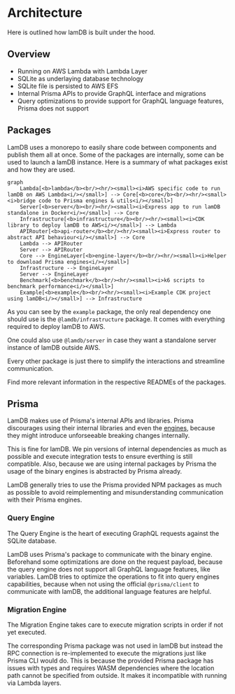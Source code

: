 # Architecture

Here is outlined how lamDB is built under the hood.

## Overview

- Running on AWS Lambda with Lambda Layer
- SQLite as underlaying database technology
- SQLite file is persisted to AWS EFS
- Internal Prisma APIs to provide GraphQL interface and migrations
- Query optimizations to provide support for GraphQL language features, Prisma does not support

## Packages

LamDB uses a monorepo to easily share code between components and publish them all at once.
Some of the packages are internally, some can be used to launch a lamDB instance. Here is a summary of what packages exist and how they are used.

```mermaid
graph
    Lambda[<b>lambda</b><br/><hr/><small><i>AWS specific code to run lamDB on AWS Lambda<i/></small>] --> Core[<b>core</b><br/><hr/><small><i>bridge code to Prisma engines & utils<i/></small>]
    Server[<b>server</b><br/><hr/><small><i>Express app to run lamDB standalone in Docker<i/></small>] --> Core
    Infrastructure[<b>infrastructure</b><br/><hr/><small><i>CDK library to deploy lamDB to AWS<i/></small>] --> Lambda
    APIRouter[<b>api-router</b><br/><hr/><small><i>Express router to abstract API behaviour<i/></small>] --> Core
    Lambda --> APIRouter
    Server --> APIRouter
    Core --> EngineLayer[<b>engine-layer</b><br/><hr/><small><i>Helper to download Prisma engines<i/></small>]
    Infrastructure --> EngineLayer
    Server --> EngineLayer
    Benchmark[<b>benchmark</b><br/><hr/><small><i>k6 scripts to benchmark performance<i/></small>]
    Example[<b>example</b><br/><hr/><small><i>Example CDK project using lamDB<i/></small>] --> Infrastructure
```

As you can see by the `example` package, the only real dependency one should use is the `@lamdb/infrastructure` package. It comes with everything required to deploy lamDB to AWS.

One could also use `@lamdb/server` in case they want a standalone server instance of lamDB outside AWS.

Every other package is just there to simplify the interactions and streamline communication.

Find more relevant information in the respective READMEs of the packages.

## Prisma

LamDB makes use of Prisma's internal APIs and libraries. Prisma discourages using their internal libraries and even the [engines](https://www.prisma.io/docs/concepts/components/prisma-engines), because they might introduce unforseeable breaking changes internally.

This is fine for lamDB. We pin versions of internal dependencies as much as possible and execute integration tests to ensure everthing is still compatible. Also, because we are using internal packages by Prisma the usage of the binary engines is abstracted by Prisma already.

LamDB generally tries to use the Prisma provided NPM packages as much as possible to avoid reimplementing and misunderstanding communication with their Prisma engines.

### Query Engine

The Query Engine is the heart of executing GraphQL requests against the SQLite database.

LamDB uses Prisma's package to communicate with the binary engine. Beforehand some optimizations are done on the request payload, because the query engine does not support all GraphQL language features, like variables. LamDB tries to optimize the operations to fit into query engines capabilities, because when not using the official `@prisma/client` to communicate with lamDB, the additional language features are helpful.

### Migration Engine

The Migration Engine takes care to execute migration scripts in order if not yet executed.

The corresponding Prisma package was not used in lamDB but instead the RPC connection is re-implemented to execute the migrations just like Prisma CLI would do.
This is because the provided Prisma package has issues with types and requires WASM dependencies where the location path cannot be specified from outside. It makes it incompatible with running via Lambda layers.
